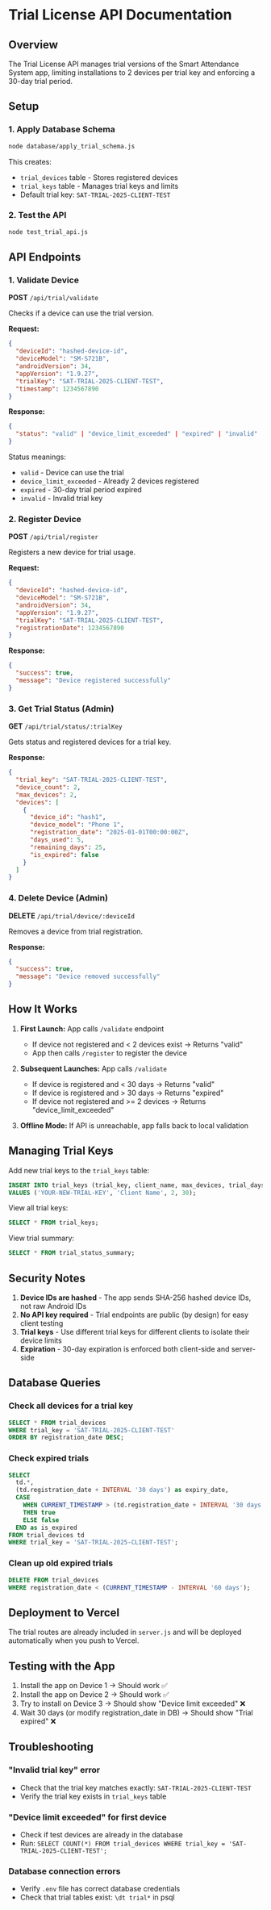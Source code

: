 # Trial License API Documentation

## Overview
The Trial License API manages trial versions of the Smart Attendance System app, limiting installations to 2 devices per trial key and enforcing a 30-day trial period.

## Setup

### 1. Apply Database Schema
```bash
node database/apply_trial_schema.js
```

This creates:
- `trial_devices` table - Stores registered devices
- `trial_keys` table - Manages trial keys and limits
- Default trial key: `SAT-TRIAL-2025-CLIENT-TEST`

### 2. Test the API
```bash
node test_trial_api.js
```

## API Endpoints

### 1. Validate Device
**POST** `/api/trial/validate`

Checks if a device can use the trial version.

**Request:**
```json
{
  "deviceId": "hashed-device-id",
  "deviceModel": "SM-S721B",
  "androidVersion": 34,
  "appVersion": "1.9.27",
  "trialKey": "SAT-TRIAL-2025-CLIENT-TEST",
  "timestamp": 1234567890
}
```

**Response:**
```json
{
  "status": "valid" | "device_limit_exceeded" | "expired" | "invalid"
}
```

Status meanings:
- `valid` - Device can use the trial
- `device_limit_exceeded` - Already 2 devices registered
- `expired` - 30-day trial period expired
- `invalid` - Invalid trial key

### 2. Register Device
**POST** `/api/trial/register`

Registers a new device for trial usage.

**Request:**
```json
{
  "deviceId": "hashed-device-id",
  "deviceModel": "SM-S721B",
  "androidVersion": 34,
  "appVersion": "1.9.27",
  "trialKey": "SAT-TRIAL-2025-CLIENT-TEST",
  "registrationDate": 1234567890
}
```

**Response:**
```json
{
  "success": true,
  "message": "Device registered successfully"
}
```

### 3. Get Trial Status (Admin)
**GET** `/api/trial/status/:trialKey`

Gets status and registered devices for a trial key.

**Response:**
```json
{
  "trial_key": "SAT-TRIAL-2025-CLIENT-TEST",
  "device_count": 2,
  "max_devices": 2,
  "devices": [
    {
      "device_id": "hash1",
      "device_model": "Phone 1",
      "registration_date": "2025-01-01T00:00:00Z",
      "days_used": 5,
      "remaining_days": 25,
      "is_expired": false
    }
  ]
}
```

### 4. Delete Device (Admin)
**DELETE** `/api/trial/device/:deviceId`

Removes a device from trial registration.

**Response:**
```json
{
  "success": true,
  "message": "Device removed successfully"
}
```

## How It Works

1. **First Launch:** App calls `/validate` endpoint
   - If device not registered and < 2 devices exist → Returns "valid"
   - App then calls `/register` to register the device

2. **Subsequent Launches:** App calls `/validate`
   - If device is registered and < 30 days → Returns "valid"
   - If device is registered and > 30 days → Returns "expired"
   - If device not registered and >= 2 devices → Returns "device_limit_exceeded"

3. **Offline Mode:** If API is unreachable, app falls back to local validation

## Managing Trial Keys

Add new trial keys to the `trial_keys` table:

```sql
INSERT INTO trial_keys (trial_key, client_name, max_devices, trial_days)
VALUES ('YOUR-NEW-TRIAL-KEY', 'Client Name', 2, 30);
```

View all trial keys:
```sql
SELECT * FROM trial_keys;
```

View trial summary:
```sql
SELECT * FROM trial_status_summary;
```

## Security Notes

1. **Device IDs are hashed** - The app sends SHA-256 hashed device IDs, not raw Android IDs
2. **No API key required** - Trial endpoints are public (by design) for easy client testing
3. **Trial keys** - Use different trial keys for different clients to isolate their device limits
4. **Expiration** - 30-day expiration is enforced both client-side and server-side

## Database Queries

### Check all devices for a trial key
```sql
SELECT * FROM trial_devices
WHERE trial_key = 'SAT-TRIAL-2025-CLIENT-TEST'
ORDER BY registration_date DESC;
```

### Check expired trials
```sql
SELECT
  td.*,
  (td.registration_date + INTERVAL '30 days') as expiry_date,
  CASE
    WHEN CURRENT_TIMESTAMP > (td.registration_date + INTERVAL '30 days')
    THEN true
    ELSE false
  END as is_expired
FROM trial_devices td
WHERE trial_key = 'SAT-TRIAL-2025-CLIENT-TEST';
```

### Clean up old expired trials
```sql
DELETE FROM trial_devices
WHERE registration_date < (CURRENT_TIMESTAMP - INTERVAL '60 days');
```

## Deployment to Vercel

The trial routes are already included in `server.js` and will be deployed automatically when you push to Vercel.

## Testing with the App

1. Install the app on Device 1 → Should work ✅
2. Install the app on Device 2 → Should work ✅
3. Try to install on Device 3 → Should show "Device limit exceeded" ❌
4. Wait 30 days (or modify registration_date in DB) → Should show "Trial expired" ❌

## Troubleshooting

### "Invalid trial key" error
- Check that the trial key matches exactly: `SAT-TRIAL-2025-CLIENT-TEST`
- Verify the trial key exists in `trial_keys` table

### "Device limit exceeded" for first device
- Check if test devices are already in the database
- Run: `SELECT COUNT(*) FROM trial_devices WHERE trial_key = 'SAT-TRIAL-2025-CLIENT-TEST';`

### Database connection errors
- Verify `.env` file has correct database credentials
- Check that trial tables exist: `\dt trial*` in psql